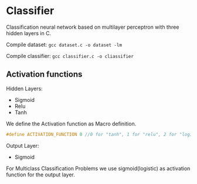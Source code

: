 # Classifier

Classification neural network based on multilayer perceptron with three hidden layers in C.


Compile dataset:
 `gcc dataset.c -o dataset -lm`

Compile classifier:
`gcc classifier.c -o cliassifier`

## Activation functions

Hidden Layers:

* Sigmoid
* Relu
* Tanh

We define the Activation function as Macro definition.

```c
#define ACTIVATION_FUNCTION 0 //0 for "tanh", 1 for "relu", 2 for "logistic"

```

Output Layer:

* Sigmoid

For Multiclass Classification Problems we use sigmoid(logistic) as activation function for the output layer.
